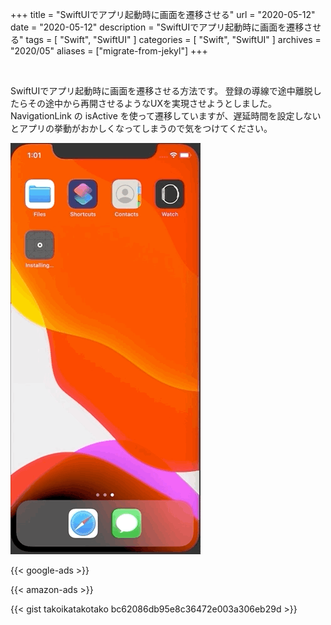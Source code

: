 +++
title =  "SwiftUIでアプリ起動時に画面を遷移させる"
url = "2020-05-12"
date = "2020-05-12"
description = "SwiftUIでアプリ起動時に画面を遷移させる"
tags = [
    "Swift",
    "SwiftUI"
]
categories = [
    "Swift",
    "SwiftUI"
]
archives = "2020/05"
aliases = ["migrate-from-jekyl"]
+++

<br>

SwiftUIでアプリ起動時に画面を遷移させる方法です。
登録の導線で途中離脱したらその途中から再開させるようなUXを実現させようとしました。
NavigationLink の isActive を使って遷移していますが、遅延時間を設定しないとアプリの挙動がおかしくなってしまうので気をつけてください。

![SignUp](1.gif)

<!-- Google Ads -->
{{< google-ads >}}

<!-- Amazon Ads -->
{{< amazon-ads >}}

{{< gist takoikatakotako bc62086db95e8c36472e003a306eb29d >}}
